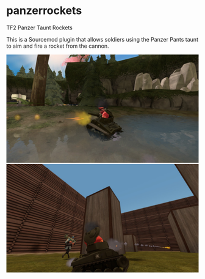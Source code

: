 # panzerrockets
TF2 Panzer Taunt Rockets

This is a Sourcemod plugin that allows soldiers using the Panzer Pants taunt to aim and fire a rocket from the cannon.

![Screenshot 1](./screenshots/01.jpg) ![Screenshot 2](./screenshots/02.jpg)
